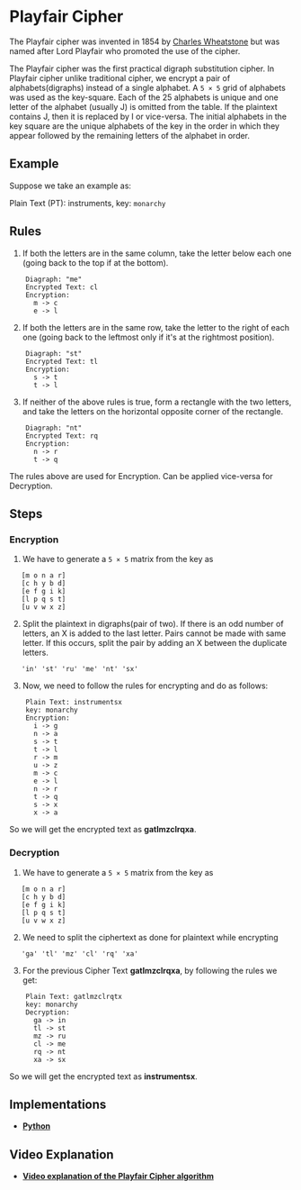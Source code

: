 # Playfair Cipher

The Playfair cipher was invented in 1854 by [Charles Wheatstone](https://en.wikipedia.org/wiki/Charles_Wheatstone) but was named after Lord Playfair who promoted the use of the cipher.

The Playfair cipher was the first practical digraph substitution cipher. In Playfair cipher unlike traditional cipher, we encrypt a pair of alphabets(digraphs) instead of a single alphabet. A `5 × 5` grid of alphabets was used as the key-square. Each of the 25 alphabets is unique and one letter of the alphabet (usually J) is omitted from the table. If the plaintext contains J, then it is replaced by I or vice-versa. The initial alphabets in the key square are the unique alphabets of the key in the order in which they appear followed by the remaining letters of the alphabet in order.

## Example

Suppose we take an example as:

Plain Text (PT): instruments, key: `monarchy`

## Rules

1. If both the letters are in the same column, take the letter below each one (going back to the top if at the bottom).

```
    Diagraph: "me"
    Encrypted Text: cl
    Encryption: 
      m -> c
      e -> l
```

2. If both the letters are in the same row, take the letter to the right of each one (going back to the leftmost only if it's at the rightmost position).

```
    Diagraph: "st"
    Encrypted Text: tl
    Encryption: 
      s -> t
      t -> l
```

3. If neither of the above rules is true, form a rectangle with the two letters, and take the letters on the horizontal opposite corner of the rectangle.

```
    Diagraph: "nt"
    Encrypted Text: rq
    Encryption: 
      n -> r
      t -> q
```

The rules above are used for Encryption. Can be applied vice-versa for Decryption.

## Steps

### Encryption

1. We have to generate a `5 × 5` matrix from the key as

 ```
    [m o n a r]
    [c h y b d]
    [e f g i k]
    [l p q s t]
    [u v w x z]
```

2. Split the plaintext in digraphs(pair of two). If there is an odd number of letters, an X is added to the last letter. Pairs cannot be made with same letter. If this occurs, split the pair by adding an X between the duplicate letters.

``` 
   'in' 'st' 'ru' 'me' 'nt' 'sx'
```

3. Now, we need to follow the rules for encrypting and do as follows:

```
    Plain Text: instrumentsx
    key: monarchy
    Encryption: 
      i -> g
      n -> a
      s -> t
      t -> l
      r -> m
      u -> z
      m -> c
      e -> l
      n -> r
      t -> q
      s -> x
      x -> a
```
So we will get the encrypted text as **gatlmzclrqxa**.

### Decryption

1. We have to generate a `5 × 5` matrix from the key as

 ```
    [m o n a r]
    [c h y b d]
    [e f g i k]
    [l p q s t]
    [u v w x z]
```

2. We need to split the ciphertext as done for plaintext while encrypting
 ```
    'ga' 'tl' 'mz' 'cl' 'rq' 'xa'
 ```
 
3. For the previous Cipher Text **gatlmzclrqxa**, by following the rules we get:

```
    Plain Text: gatlmzclrqtx
    key: monarchy
    Decryption:
      ga -> in
      tl -> st
      mz -> ru
      cl -> me
      rq -> nt
      xa -> sx
```
So we will get the encrypted text as **instrumentsx**.

## Implementations

- [**Python**](https://github.com/TheAlgorithms/Python/blob/master/ciphers/playfair_cipher.py)

## Video Explanation

- [**Video explanation of the Playfair Cipher algorithm**](https://www.youtube.com/watch?v=UURjVI5cw4g)

